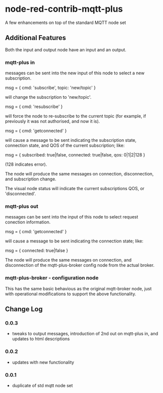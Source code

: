# node-red-contrib-mqtt-plus
A few enhancements on top of the standard MQTT node set


## Additional Features

Both the input and output node have an input and an output.


### mqtt-plus in
messages can be sent into the new input of this node to select a new subscription.

msg = { cmd: 'subscribe', topic: 'new/topic' }

will change the subscription to 'new/topic'.

msg = { cmd: 'resubscribe' }

will force the node to re-subscribe to the current topic (for example, if previously it was not authorised, and now it is).

msg = { cmd: 'getconnected' }

will cause a message to be sent indicating the subscription state, connection state, and QOS of the current subscription; like:

msg = { subscribed: true|false, connected: true|false, qos: 0|1|2|128 }

(128 indicates error).

The node will produce the same messages on connection, disconnection, and subscription change.

The visual node status will indicate the current subscriptions QOS, or 'disconnected'.


### mqtt-plus out
messages can be sent into the input of this node to select request conection information.

msg = { cmd: 'getconnected' }

will cause a message to be sent indicating the connection state; like:

msg = { connected: true|false }

The node will produce the same messages on connection, and disconnection of the mqtt-plus-broker config node from the actual broker.


### mqtt-plus-broker - configuration node
This has the same basic behavious as the original mqtt-broker node, just with operational modifications to support the above functionality.


## Change Log
### 0.0.3
* tweaks to output messages, introduction of 2nd out on mqtt-plus in, and updates to html descriptions
### 0.0.2
* updates with new functionality
### 0.0.1
* duplicate of std mqtt node set

